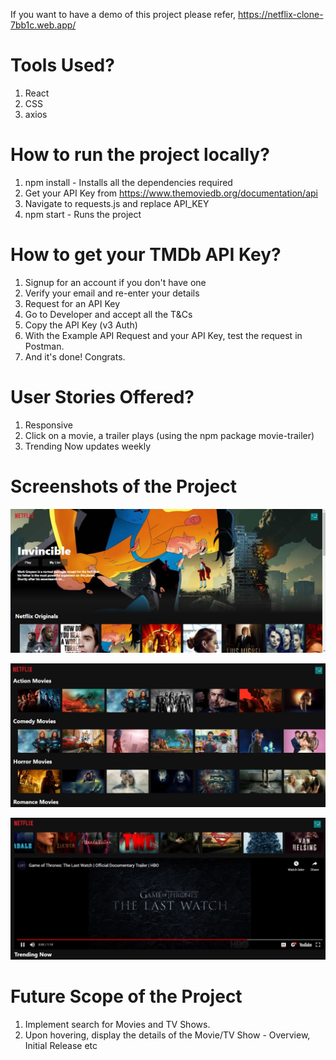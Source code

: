 If you want to have a demo of this project please refer, 
https://netflix-clone-7bb1c.web.app/

# Tools Used?
1) React
2) CSS
3) axios

# How to run the project locally?
1) npm install - Installs all the dependencies required
2) Get your API Key from https://www.themoviedb.org/documentation/api
3) Navigate to requests.js and replace API_KEY
4) npm start - Runs the project 

# How to get your TMDb API Key?
1) Signup for an account if you don't have one
2) Verify your email and re-enter your details
3) Request for an API Key 
4) Go to Developer and accept all the T&Cs
5) Copy the API Key (v3 Auth)
6) With the Example API Request and your API Key, test the request in Postman.
7) And it's done! Congrats.

# User Stories Offered?
1) Responsive
2) Click on a movie, a trailer plays (using the npm package movie-trailer)
3) Trending Now updates weekly

# Screenshots of the Project
![netflix Clone Image](images/netflixClone.JPG)

![Genres Image](images/genres.JPG)

![Trailer Image](images/trailer.JPG)

# Future Scope of the Project
1) Implement search for Movies and TV Shows.
2) Upon hovering, display the details of the Movie/TV Show - Overview, Initial Release etc
